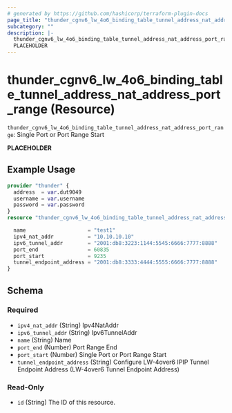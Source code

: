 ```yaml
---
# generated by https://github.com/hashicorp/terraform-plugin-docs
page_title: "thunder_cgnv6_lw_4o6_binding_table_tunnel_address_nat_address_port_range Resource - terraform-provider-thunder"
subcategory: ""
description: |-
  thunder_cgnv6_lw_4o6_binding_table_tunnel_address_nat_address_port_range: Single Port or Port Range Start
  PLACEHOLDER
---
```


# thunder_cgnv6_lw_4o6_binding_table_tunnel_address_nat_address_port_range (Resource)

`thunder_cgnv6_lw_4o6_binding_table_tunnel_address_nat_address_port_range`: Single Port or Port Range Start

__PLACEHOLDER__

## Example Usage

```terraform
provider "thunder" {
  address  = var.dut9049
  username = var.username
  password = var.password
}
resource "thunder_cgnv6_lw_4o6_binding_table_tunnel_address_nat_address_port_range" "thunder_cgnv6_lw_4o6_binding_table_tunnel_address_nat_address_port_range" {

  name                    = "test1"
  ipv4_nat_addr           = "10.10.10.10"
  ipv6_tunnel_addr        = "2001:db8:3223:1144:5545:6666:7777:8888"
  port_end                = 60835
  port_start              = 9235
  tunnel_endpoint_address = "2001:db8:3333:4444:5555:6666:7777:8888"
}
```

<!-- schema generated by tfplugindocs -->
## Schema

### Required

- `ipv4_nat_addr` (String) Ipv4NatAddr
- `ipv6_tunnel_addr` (String) Ipv6TunnelAddr
- `name` (String) Name
- `port_end` (Number) Port Range End
- `port_start` (Number) Single Port or Port Range Start
- `tunnel_endpoint_address` (String) Configure LW-4over6 IPIP Tunnel Endpoint Address (LW-4over6 Tunnel Endpoint Address)

### Read-Only

- `id` (String) The ID of this resource.


